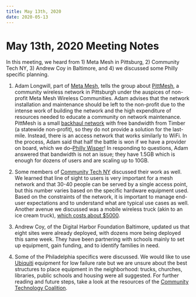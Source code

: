 ```yaml
---
title: May 13th, 2020
date: 2020-05-13
---
```

# May 13th, 2020 Meeting Notes

In this meeting, we heard from 1) Meta Mesh in Pittsburg, 2) Community Tech NY, 3) Andrew Coy in Baltimore, and 4) we discussed some Philly specific planning.

1. Adam Longwill, part of [Meta Mesh](https://www.metamesh.org/), tells the group about [PittMesh](https://pittmesh.net/), a community wireless network in Pittsburgh under the auspices of non-profit Meta Mesh Wireless Communities. Adam advises that the network installation and maintenance should be left to the non-profit due to the intense work of building the network and the high expenditure of resources needed to educate a community on network maintenance. PittMesh is a small [backhaul network](https://www.landmarkdividend.com/what-is-backhaul/) with free bandwidth from Timber (a statewide non-profit), so they do not provide a solution for the last-mile. Instead, there is an access network that works similarly to WiFi. In the process, Adam said that half the battle is won if we have a provider on board, which we do–[Philly Wisper](https://phillywisper.net/)! In responding to questions, Adam answered that bandwidth is not an issue; they have 1.5GB which is enough for dozens of users and are scaling up to 10GB.

2. Some members of [Community Tech NY](http://communitytechny.org/) discussed their work as well. We learned that line of sight to users is very important for a mesh network and that 30-40 people can be served by a single access point, but this number varies based on the specific hardware equipment used. Based on the constraints of the network, it is important to manage end-user expectations and to understand what are typical use cases  as well. Another avenue we discussed was a mobile wireless truck (akin to an ice cream truck), [which costs about $5000](https://urbanomnibus.net/2019/10/building-the-peoples-internet/).

3. Andrew Coy, of the Digital Harbor Foundation Baltimore, updated us that eight sites were already deployed, with dozens more being deployed this same week. They have been partnering with schools mainly to set up equipment, gain funding, and to identify families in need.  

4. Some of the Philadelphia specifics were discussed. We would like to use [Ubiquiti](https://www.ui.com/) equipment for low failure rate but we are unsure about the best structures to place equipment in the neighborhood: trucks, churches, libraries, public schools and housing were all suggested. For further reading and future steps, take a look at the resources of the [Community Technology Coalition](http://communitytechnology.github.io/).